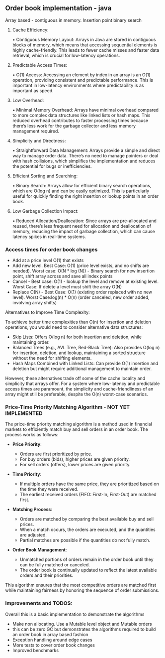 ## Order book implementation - java

Array based - contiguous in memory. Insertion point binary search

1. Cache Efficiency:

   •	Contiguous Memory Layout: Arrays in Java are stored in contiguous blocks of memory, which means that accessing sequential elements is highly cache-friendly. This leads to fewer cache misses and faster data retrieval, which is crucial for low-latency operations.
2. Predictable Access Times:

   •	O(1) Access: Accessing an element by index in an array is an O(1) operation, providing consistent and predictable performance. This is important in low-latency environments where predictability is as important as speed.
3. Low Overhead:

   •	Minimal Memory Overhead: Arrays have minimal overhead compared to more complex data structures like linked lists or hash maps. This reduced overhead contributes to faster processing times because there’s less work for the garbage collector and less memory management required.
4. Simplicity and Directness:

   •	Straightforward Data Management: Arrays provide a simple and direct way to manage order data. There’s no need to manage pointers or deal with hash collisions, which simplifies the implementation and reduces the potential for bugs or inefficiencies.
5. Efficient Sorting and Searching:

   •	Binary Search: Arrays allow for efficient binary search operations, which are O(log n) and can be easily optimized. This is particularly useful for quickly finding the right insertion or lookup points in an order book.
6. Low Garbage Collection Impact:

   •	Reduced Allocation/Deallocation: Since arrays are pre-allocated and reused, there’s less frequent need for allocation and deallocation of memory, reducing the impact of garbage collection, which can cause latency spikes in real-time systems.

### Access times for order book changes
* Add at a price level O(1) that exists
* Add new level. Best Case: O(1) (price level exists, and no shifts are needed). Worst case: O(N * log (N)) - Binary search for new insertion point, shift array across and save all index points
* Cancel - Best case:  O(1) - lookup the level and remove at existing level. Worst Case:  If delete a level must shift the array O(N)
* Replace O(N) - Best Case: O(1) (existing order replaced with no new level). Worst Case:log(n) * O(n) (order canceled, new order added, involving array shifts)

Alternatives to Improve Time Complexity:

To achieve better time complexities than O(n) for insertion and deletion operations, you would need to consider alternative data structures:

* Skip Lists: Offers O(log n) for both insertion and deletion, while maintaining order.
* Balanced Trees (e.g., AVL Tree, Red-Black Tree): Also provides O(log n) for insertion, deletion, and lookup, maintaining a sorted structure without the need for shifting elements.
* Hash Maps Combined with Linked Lists: Can provide O(1) insertion and deletion but might require additional management to maintain order.

However, these alternatives trade off some of the cache locality and simplicity that arrays offer. For a system where low-latency and predictable access times are paramount, the simplicity and cache-friendliness of an array might still be preferable, despite the O(n) worst-case scenarios.

### Price-Time Priority Matching Algorithm - NOT YET IMPLEMENTED

The price-time priority matching algorithm is a method used in financial markets to efficiently match buy and sell orders in an order book. The process works as follows:

- **Price Priority**:
    - Orders are first prioritized by price.
    - For buy orders (bids), higher prices are given priority.
    - For sell orders (offers), lower prices are given priority.

- **Time Priority**:
    - If multiple orders have the same price, they are prioritized based on the time they were received.
    - The earliest received orders (FIFO: First-In, First-Out) are matched first.

- **Matching Process**:
    - Orders are matched by comparing the best available buy and sell prices.
    - When a match occurs, the orders are executed, and the quantities are adjusted.
    - Partial matches are possible if the quantities do not fully match.

- **Order Book Management**:
    - Unmatched portions of orders remain in the order book until they can be fully matched or canceled.
    - The order book is continually updated to reflect the latest available orders and their priorities.

This algorithm ensures that the most competitive orders are matched first while maintaining fairness by honoring the sequence of order submissions.

### Improvements and TODOS:

Overall this is a basic implementation to demonstrate the algorithms

* Make non allocating. Use a Mutable level object and Mutable orders
* this can be zero GC but demonstrates the algorithms required to build an order book in array based fashion
* Exception handling around edge cases
* More tests to cover order book changes
* Improved benchmarks

